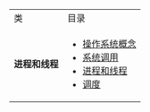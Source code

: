 <table>
    <tr>
        <td>类</td>
        <td>目录</td>
    </tr>
    <tr>
    <td><b>进程和线程</b></td>
    <td>
        <ul>
            <li><a href="https://github.com/kinkenyuen/Operating-System-Note/blob/main/操作系统概念.md">操作系统概念</a> 
            </li>
            <li><a href="https://github.com/kinkenyuen/Operating-System-Note/blob/main/系统调用.md">系统调用</a> 
            </li>
          	<li><a href="https://github.com/kinkenyuen/Operating-System-Note/blob/main/进程与线程.md">进程和线程</a> 
            </li>
            <li><a href="https://github.com/kinkenyuen/Operating-System-Note/blob/main/调度.md">调度</a> 
            </li>
        </ul>
    </td>
    </tr>
</table>
